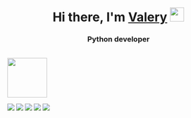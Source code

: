 <h1 align="center">Hi there, I'm <a href="https://vk.com/foxburgerking">Valery</a> 
<img src="https://github.com/blackcater/blackcater/raw/main/images/Hi.gif" height="32"/></h1>
<h3 align="center">Python developer</h3>
<br>

<img src="https://pfps.gg/assets/banners/1617-shirakami-fubuki-banner.gif" height="90"/>

![](https://github-profile-summary-cards.vercel.app/api/cards/profile-details?username=valeriy131100&theme=solarized_dark)
![](https://github-profile-summary-cards.vercel.app/api/cards/repos-per-language?username=valeriy131100&theme=solarized_dark)
![](https://github-profile-summary-cards.vercel.app/api/cards/most-commit-language?username=valeriy131100&theme=solarized_dark)
![](https://github-profile-summary-cards.vercel.app/api/cards/stats?username=valeriy131100&theme=solarized_dark)
![](https://github-profile-summary-cards.vercel.app/api/cards/productive-time?username=valeriy131100&theme=solarized_dark)
